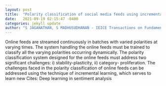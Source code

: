 ```yaml
---
layout: post
title:  "Polarity classification of social media feeds using incremental learning-A Deep Learning Approach"
date:   2021-09-19 02:15:47 -0400
categories: jekyll update
author: "S JAGANATHAN, S MADHUSUDHANAN - IEICE Transactions on Fundamentals of , 2021"
---
```

Online feeds are streamed continuously in batches with varied polarities at varying times. The system handling the online feeds must be trained to classify all the varying polarities occurring dynamically. The polarity classification system designed for the online feeds must address two significant challenges: i) stability-plasticity, ii) category- proliferation. The challenges faced in the polarity classification of online feeds can be addressed using the technique of incremental learning, which serves to learn new Cites: Deep learning in sentiment analysis